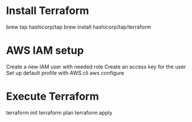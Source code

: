 # Install Terraform
brew tap hashicorp/tap
brew install hashicorp/tap/terraform

# AWS IAM setup
Create a new IAM user with needed role
Create an access key for the user
Set up default profile with AWS cli
aws configure

# Execute Terraform
terraform init
terraform plan
terraform apply